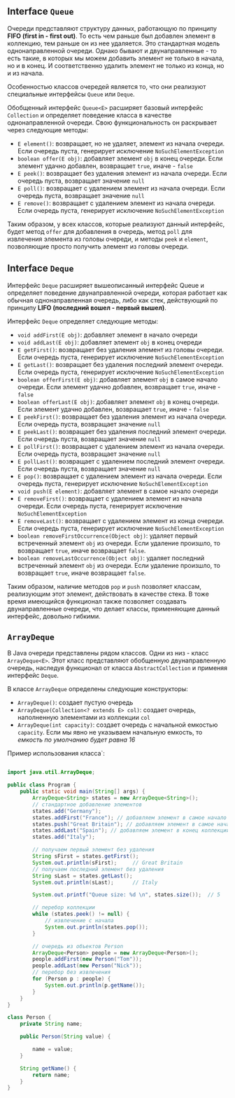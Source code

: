 ## Interface `Queue`
Очереди представляют структуру данных, работающую по принципу **FIFO (first in - first out)**. То есть чем раньше был добавлен элемент в коллекцию, тем раньше он из нее удаляется. Это стандартная модель однонаправленной очереди. Однако бывают и двунаправленные - то есть такие, в которых мы можем добавить элемент не только в начала, но и в конец. И соответственно удалить элемент не только из конца, но и из начала.

Особенностью классов очередей является то, что они реализуют специальные интерфейсы `Queue` или `Deque`.

Обобщенный интерфейс `Queue<E>` расширяет базовый интерфейс `Collection` и определяет поведение класса в качестве однонаправленной очереди. Свою функциональность он раскрывает через следующие методы:
- `E element()`: возвращает, но не удаляет, элемент из начала очереди. Если очередь пуста, генерирует исключение `NoSuchElementException`
- `boolean offer(E obj)`: добавляет элемент `obj` в конец очереди. Если элемент удачно добавлен, возвращает `true`, иначе - `false`
- `E peek()`: возвращает без удаления элемент из начала очереди. Если очередь пуста, возвращает значение `null`
- `E poll()`: возвращает с удалением элемент из начала очереди. Если очередь пуста, возвращает значение `null`
- `E remove()`: возвращает с удалением элемент из начала очереди. Если очередь пуста, генерирует исключение `NoSuchElementException`

Таким образом, у всех классов, которые реализуют данный интерфейс, будет метод `offer` для добавления в очередь, метод `poll` для извлечения элемента из головы очереди, и методы `peek` и `element`, позволяющие просто получить элемент из головы очереди.

## Interface `Deque`
Интерфейс `Deque` расширяет вышеописанный интерфейс Queue и определяет поведение двунаправленной очереди, которая работает как обычная однонаправленная очередь, либо как стек, действующий по принципу **LIFO (последний вошел - первый вышел)**.

Интерфейс `Deque` определяет следующие методы:
- `void addFirst(E obj)`: добавляет элемент в начало очереди
- `void addLast(E obj)`: добавляет элемент `obj` в конец очереди
- `E getFirst()`: возвращает без удаления элемент из головы очереди. Если очередь пуста, генерирует исключение `NoSuchElementException`
- `E getLast()`: возвращает без удаления последний элемент очереди. Если очередь пуста, генерирует исключение `NoSuchElementException`
- `boolean offerFirst(E obj)`: добавляет элемент `obj` в самое начало очереди. Если элемент удачно добавлен, возвращает `true`, иначе - `false`
- `boolean offerLast(E obj)`: добавляет элемент `obj` в конец очереди. Если элемент удачно добавлен, возвращает `true`, иначе - `false`
- `E peekFirst()`: возвращает без удаления элемент из начала очереди. Если очередь пуста, возвращает значение `null`
- `E peekLast()`: возвращает без удаления последний элемент очереди. Если очередь пуста, возвращает значение `null`
- `E pollFirst()`: возвращает с удалением элемент из начала очереди. Если очередь пуста, возвращает значение `null`
- `E pollLast()`: возвращает с удалением последний элемент очереди. Если очередь пуста, возвращает значение `null`
- `E pop()`: возвращает с удалением элемент из начала очереди. Если очередь пуста, генерирует исключение `NoSuchElementException`
- `void push(E element)`: добавляет элемент в самое начало очереди
- `E removeFirst()`: возвращает с удалением элемент из начала очереди. Если очередь пуста, генерирует исключение `NoSuchElementException`
- `E removeLast()`: возвращает с удалением элемент из конца очереди. Если очередь пуста, генерирует исключение `NoSuchElementException`
- `boolean removeFirstOccurrence(Object obj)`: удаляет первый встреченный элемент `obj` из очереди. Если удаление произшло, то возвращает `true`, иначе возвращает `false`.
- `boolean removeLastOccurrence(Object obj)`: удаляет последний встреченный элемент `obj` из очереди. Если удаление произшло, то возвращает `true`, иначе возвращает `false`.

Таким образом, наличие методов `pop` и `push` позволяет классам, реализующим этот элемент, действовать в качестве стека. В тоже время имеющийся функционал также позволяет создавать двунаправленные очереди, что делает классы, применяющие данный интерфейс, довольно гибкими.

## `ArrayDeque`
В Java очереди представлены рядом классов. Одни из низ - класс `ArrayDeque<E>`. Этот класс представляют обобщенную двунаправленную очередь, наследуя функционал от класса `AbstractCollection` и применяя интерфейс `Deque`.

В классе `ArrayDeque` определены следующие конструкторы:
- `ArrayDeque()`: создает пустую очередь
- `ArrayDeque(Collection<? extends E> col)`: создает очередь, наполненную элементами из коллекции `col`
- `ArrayDeque(int capacity)`: создает очередь с начальной емкостью `capacity`. Если мы явно не указываем начальную емкость, то *емкость по умолчанию будет равна 16*

Пример использования класса`:
```java

import java.util.ArrayDeque;

public class Program {
    public static void main(String[] args) {
        ArrayDeque<String> states = new ArrayDeque<String>();
        // стандартное добавление элементов
        states.add("Germany");
        states.addFirst("France"); // добавляем элемент в самое начало
        states.push("Great Britain"); // добавляем элемент в самое начало
        states.addLast("Spain"); // добавляем элемент в конец коллекции
        states.add("Italy");

        // получаем первый элемент без удаления
        String sFirst = states.getFirst();
        System.out.println(sFirst);     // Great Britain
        // получаем последний элемент без удаления
        String sLast = states.getLast();
        System.out.println(sLast);      // Italy

        System.out.printf("Queue size: %d \n", states.size());  // 5

        // перебор коллекции        
        while (states.peek() != null) {
            // извлечение c начала
            System.out.println(states.pop());
        }

        // очередь из объектов Person
        ArrayDeque<Person> people = new ArrayDeque<Person>();
        people.addFirst(new Person("Tom"));
        people.addLast(new Person("Nick"));
        // перебор без извлечения
        for (Person p : people) {
            System.out.println(p.getName());
        }
    }
}

class Person {
    private String name;

    public Person(String value) {

        name = value;
    }

    String getName() {
        return name;
    }
}
```